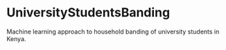 # UniversityStudentsBanding
Machine learning approach to household banding of university students in Kenya.

